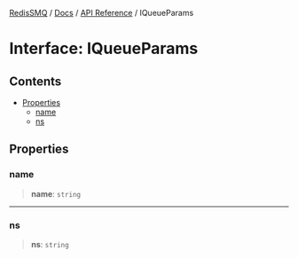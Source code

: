 [RedisSMQ](../../../README.md) / [Docs](../../README.md) / [API Reference](../README.md) / IQueueParams

# Interface: IQueueParams

## Contents

- [Properties](IQueueParams.md#properties)
  - [name](IQueueParams.md#name)
  - [ns](IQueueParams.md#ns)

## Properties

### name

> **name**: `string`

***

### ns

> **ns**: `string`

